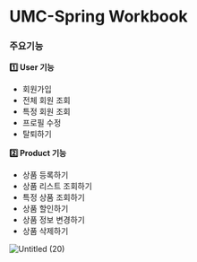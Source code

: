# UMC-Spring Workbook

### 주요기능
**1️⃣ User 기능**
- 회원가입
- 전체 회원 조회
- 특정 회원 조회
- 프로필 수정
- 탈퇴하기

**2️⃣ Product 기능**
- 상품 등록하기
- 상품 리스트 조회하기
- 특정 상품 조회하기
- 상품 할인하기
- 상품 정보 변경하기
- 상품 삭제하기


![Untitled (20)](https://github.com/Suanna01/UMC-Spring/assets/86403488/7aedcb7d-b17d-4f4e-9a9e-8f7133cf97ac)
